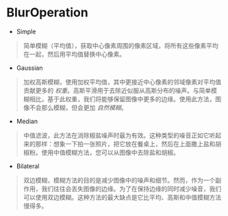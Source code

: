 # BlurOperation

* Simple
> 简单模糊（平均值），获取中心像素周围的像素区域，将所有这些像素平均在一起，然后用平均值替换中心像素。
* Gaussian
> 加权高斯模糊，使用加权平均值，其中更接近中心像素的邻域像素对平均值贡献更多的 *权重*。高斯平滑用于去除近似服从高斯分布的噪声。与简单模糊相比，基于此权重，我们将能够保留图像中更多的边缘。使用此方法，图像不会那么模糊，但会更加 *自然模糊*。
* Median
> 中值滤波，此方法在消除椒盐噪声时最为有效。这种类型的噪音正如它听起来的那样：想象一下拍一张照片，把它放在餐桌上，然后在上面撒上盐和胡椒粉。使用中值模糊方法，您可以从图像中去除盐和胡椒。
* Bilateral
> 双边模糊，模糊方法的目的是减少图像中的噪声和细节。然而，作为一个副作用，我们往往会丢失图像的边缘。为了在保持边缘的同时减少噪音，我们可以使用双边模糊。这种方法的最大缺点是它比平均、高斯和中值模糊方法慢得多。